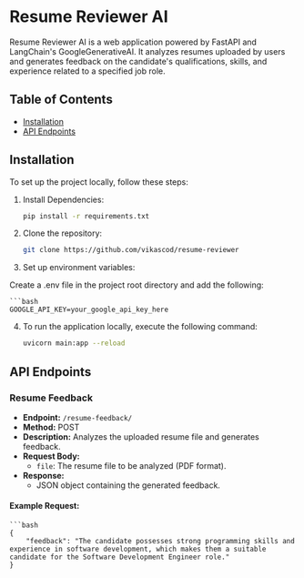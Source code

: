 # Resume Reviewer AI

Resume Reviewer AI is a web application powered by FastAPI and LangChain's GoogleGenerativeAI. It analyzes resumes uploaded by users and generates feedback on the candidate's qualifications, skills, and experience related to a specified job role.

## Table of Contents
- [Installation](#installation)
- [API Endpoints](#api-endpoints)


## Installation

To set up the project locally, follow these steps:

1. Install Dependencies:
    ```bash
    pip install -r requirements.txt

2. Clone the repository:

    ```bash
    git clone https://github.com/vikascod/resume-reviewer

3. Set up environment variables:

Create a .env file in the project root directory and add the following:

    ```bash
    GOOGLE_API_KEY=your_google_api_key_here

4. To run the application locally, execute the following command:

    ```bash
    uvicorn main:app --reload


## API Endpoints

### Resume Feedback

- **Endpoint:** `/resume-feedback/`
- **Method:** POST
- **Description:** Analyzes the uploaded resume file and generates feedback.
- **Request Body:**
  - `file`: The resume file to be analyzed (PDF format).
- **Response:**
  - JSON object containing the generated feedback.

#### Example Request:

    ```bash
    {
        "feedback": "The candidate possesses strong programming skills and experience in software development, which makes them a suitable candidate for the Software Development Engineer role."
    }
